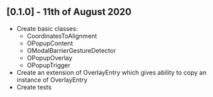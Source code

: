 ## [0.1.0] - 11th of August 2020

- Create basic classes:
    - CoordinatesToAlignment
    - OPopupContent
    - OModalBarrierGestureDetector
    - OPopupOverlay
    - OPopupTrigger
- Create an extension of OverlayEntry which gives ability to copy an instance of OverlayEntry
- Create tests